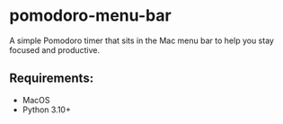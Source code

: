 # pomodoro-menu-bar
A simple Pomodoro timer that sits in the Mac menu bar to help you stay focused and productive.


## Requirements:
- MacOS
- Python 3.10+
